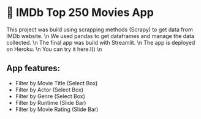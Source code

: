 # 🍿 IMDb Top 250 Movies App

This project was build using scrapping methods (Scrapy) to get data from IMDb website. \n
We used pandas to get dataframes and manage the data collected. \n
The final app was build with Streamlit. \n
The app is deployed on Heroku. \n
You can try it here.l() \n

## App features:
* Filter by Movie Title (Select Box)
* Filter by Actor (Select Box)
* Filter by Genre (Select Box)
* Filter by Runtime (Slide Bar)
* Filter by Movie Rating (Slide Bar)
